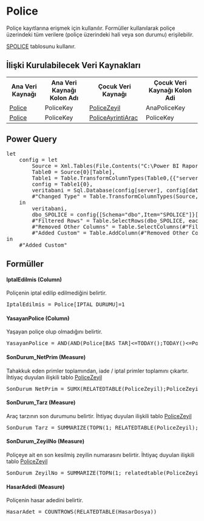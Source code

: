 <h1>Police</h1>
Poliçe kayıtlarına erişmek için kullanılır. Formüller kullanılarak poliçe üzerindeki tüm verilere (poliçe üzerindeki hali veya son durumu) erişilebilir.

<a href="../Tablolar/SPOLICE.md">SPOLICE</a> tablosunu kullanır.

<h2>İlişki Kurulabilecek Veri Kaynakları</h2>
<table>
<tr>
<th>Ana Veri Kaynağı</th>
<th>Ana Veri Kaynağı Kolon Adı</th>
<th>Çocuk Veri Kaynağı</th>
<th>Çocuk Veri Kaynağı Kolon Adi</th>
</tr>
<tr>
<td><a href="../VeriKaynaklari/Police.md">Police</a></td>
<td>PoliceKey</td>
<td><a href="../VeriKaynaklari/PoliceZeyil.md">PoliceZeyil</a></td>
<td>AnaPoliceKey</td>
</tr>
<tr>
<td><a href="../VeriKaynaklari/Police.md">Police</a></td>
<td>PoliceKey</td>
<td><a href="../VeriKaynaklari/PoliceAyrintiArac.md">PoliceAyrintiArac</a></td>
<td>PoliceKey</td>
</tr>
</table>


<h2>Power Query</h2>
<pre>
let
    config = let
        Source = Xml.Tables(File.Contents("C:\Power BI Raporlar\config.xml")),
        Table0 = Source{0}[Table],
        Table1 = Table.TransformColumnTypes(Table0,{{"server", type text}, {"database", type text}}),
        config = Table1{0},
        veritabani = Sql.Database(config[server], config[database]),
        #"Changed Type" = Table.TransformColumnTypes(Source,{{"server", type text}, {"database", type text}})
    in
        veritabani,
        dbo_SPOLICE = config{[Schema="dbo",Item="SPOLICE"]}[Data],
        #"Filtered Rows" = Table.SelectRows(dbo_SPOLICE, each ([IPT_KAYIT] = "I" or [IPT_KAYIT] = "K") and ([ZEYL_NO] = "   ")),
        #"Removed Other Columns" = Table.SelectColumns(#"Filtered Rows",{"YIL", "ACENTA", "BRANS", "POLICE_NO", "ZEYLKOD2", "ZEYL_KODU", "ZEYL_NO", "TECDIT_NO", "IPT_KAYIT", "BAS_TAR", "BIT_TAR", "TANZIM_TAR", "UW_YEAR", "TANZIM_YER", "KISI_SAYI", "PRIM", "TARIFE_BAS", "ACE_BOLGE_KODU", "IPTAL_DURUMU", "IPTAL_TARIHI", "ORTAK_NO", "ARAC_TARZ"}),
        #"Added Custom" = Table.AddColumn(#"Removed Other Columns", "PoliceKey", each [ACENTA]&"_"&[BRANS]&"_"&[POLICE_NO]&"_"&[TECDIT_NO]&"_"&[ZEYL_NO])
in
    #"Added Custom"
</pre>

<h2>Formüller</h2>

<h4>IptalEdilmis (Column)</h4>
Poliçenin iptal edilip edilmediğini belirtir.
<pre>IptalEdilmis = Police[IPTAL_DURUMU]=1</pre>

<h4>YasayanPolice (Column)</h4>
Yaşayan poliçe olup olmadığını belirtir. 
<pre>YasayanPolice = AND(AND(Police[BAS_TAR]<=TODAY();TODAY()<=Police[BIT_TAR]);NOT(Police[IptalEdilmis]))</pre>

<h4>SonDurum_NetPrim (Measure)</h4>
Tahakkuk eden primler toplamından, iade / iptal primler toplamını çıkartır. İhtiyaç duyulan ilişkili tablo <a href="../VeriKaynaklari/PoliceZeyil.md">PoliceZeyil</a>
<pre>SonDurum_NetPrim = SUMX(RELATEDTABLE(PoliceZeyil);PoliceZeyil[NetPrim])</pre>

<h4>SonDurum_Tarz (Measure)</h4>
Araç tarzının son durumunu belirtir. İhtiyaç duyulan ilişkili tablo <a href="../VeriKaynaklari/PoliceZeyil.md">PoliceZeyil</a>
<pre>SonDurum_Tarz = SUMMARIZE(TOPN(1; RELATEDTABLE(PoliceZeyil); PoliceZeyil[ZEYL_NO];DESC);[ARAC_TARZ])</pre>

<h4>SonDurum_ZeyilNo (Measure)</h4>
Poliçeye ait en son kesilmiş zeyilin numarasını belirtir. İhtiyaç duyulan ilişkili tablo <a href="../VeriKaynaklari/PoliceZeyil.md">PoliceZeyil</a>
<pre>SonDurum_ZeyilNo = SUMMARIZE(TOPN(1; relatedtable(PoliceZeyil); PoliceZeyil[ZEYL_NO];DESC);[ZEYL_NO])</pre>

<h4>HasarAdedi (Measure)</h4>
Poliçenin hasar adedini belirtir.
<pre>HasarAdet = COUNTROWS(RELATEDTABLE(HasarDosya))</pre>

